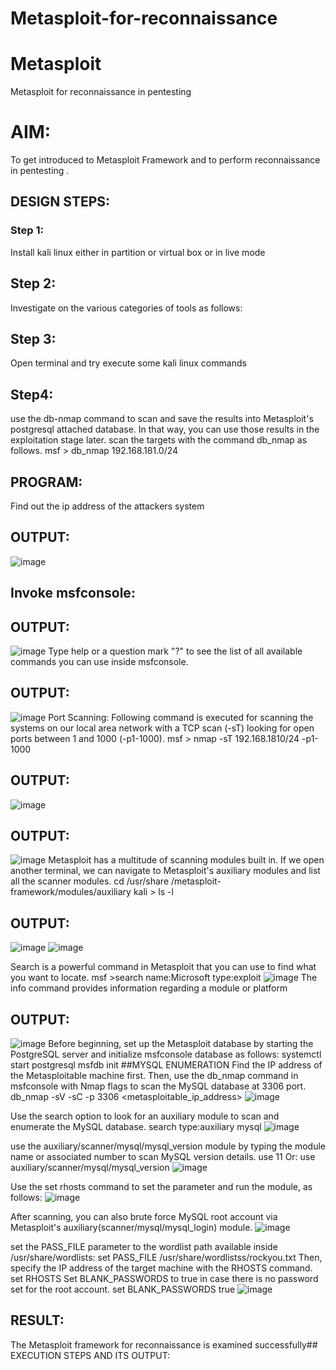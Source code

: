 # Metasploit-for-reconnaissance
# Metasploit
Metasploit for reconnaissance in pentesting

# AIM:

To get introduced to Metasploit Framework and to  perform reconnaissance  in pentesting .

## DESIGN STEPS:

### Step 1:

Install kali linux either in partition or virtual box or in live mode

## Step 2:
Investigate on the various categories of tools as follows:

## Step 3:
Open terminal and try execute some kali linux commands

## Step4: 
use the db-nmap command to scan and save the results into Metasploit's postgresql attached database. In that way, you can use those results in the exploitation stage later.
scan the targets with the command db_nmap as follows. msf > db_nmap 192.168.181.0/24

## PROGRAM:
Find out the ip address of the attackers system

## OUTPUT:
![image](https://github.com/subalakshmivenkat/Metasploit-for-reconnaissance/assets/119393477/064e7fb3-b689-476f-b9ba-7b8faeae6049)


## Invoke msfconsole:
## OUTPUT:
![image](https://github.com/subalakshmivenkat/Metasploit-for-reconnaissance/assets/119393477/8d8e2ab0-f5aa-4c66-a446-a4dc0931b52f)
Type help or a question mark "?" to see the list of all available commands you can use inside msfconsole.

## OUTPUT:
![image](https://github.com/subalakshmivenkat/Metasploit-for-reconnaissance/assets/119393477/4c908c6b-accd-418f-b820-803285ef6b20)
Port Scanning: Following command is executed for scanning the systems on our local area network with a TCP scan (-sT) looking for open ports between 1 and 1000 (-p1-1000). msf > nmap -sT 192.168.1810/24 -p1-1000

## OUTPUT:
![image](https://github.com/subalakshmivenkat/Metasploit-for-reconnaissance/assets/119393477/5291588d-7b87-4226-bc25-da9c76cd4cfc)

## OUTPUT:
![image](https://github.com/subalakshmivenkat/Metasploit-for-reconnaissance/assets/119393477/1bf83db7-525f-44ee-ae0c-38c377b8dfbf)
Metasploit has a multitude of scanning modules built in. If we open another terminal, we can navigate to Metasploit's auxiliary modules and list all the scanner modules. cd /usr/share /metasploit-framework/modules/auxiliary kali > ls -l

## OUTPUT:
![image](https://github.com/subalakshmivenkat/Metasploit-for-reconnaissance/assets/119393477/9f0123db-e442-4b0d-857f-89c6dafcfa46)
![image](https://github.com/subalakshmivenkat/Metasploit-for-reconnaissance/assets/119393477/a0b4da1d-f7d0-46a3-b88b-f8863c8dd031)

Search is a powerful command in Metasploit that you can use to find what you want to locate. msf >search name:Microsoft type:exploit
![image](https://github.com/subalakshmivenkat/Metasploit-for-reconnaissance/assets/119393477/fba211e6-7a41-4063-9158-ac12fe361c42)
The info command provides information regarding a module or platform

## OUTPUT:
![image](https://github.com/subalakshmivenkat/Metasploit-for-reconnaissance/assets/119393477/b9af032c-8336-4dfb-83b3-5d22017a97c8)
Before beginning, set up the Metasploit database by starting the PostgreSQL server and initialize msfconsole database as follows: systemctl start postgresql msfdb init ##MYSQL ENUMERATION Find the IP address of the Metasploitable machine first. Then, use the db_nmap command in msfconsole with Nmap flags to scan the MySQL database at 3306 port. db_nmap -sV -sC -p 3306 <metasploitable_ip_address> 
![image](https://github.com/subalakshmivenkat/Metasploit-for-reconnaissance/assets/119393477/093a7cbe-990c-45cc-969d-1ec78035fe5c)

Use the search option to look for an auxiliary module to scan and enumerate the MySQL database. search type:auxiliary mysql
![image](https://github.com/subalakshmivenkat/Metasploit-for-reconnaissance/assets/119393477/09f04394-fb43-4cee-b795-c779a5013d09)

use the auxiliary/scanner/mysql/mysql_version module by typing the module name or associated number to scan MySQL version details. use 11 Or: use auxiliary/scanner/mysql/mysql_version
![image](https://github.com/subalakshmivenkat/Metasploit-for-reconnaissance/assets/119393477/99a1ca62-7051-4a7f-b784-0f9ae6998a61)

Use the set rhosts command to set the parameter and run the module, as follows:
![image](https://github.com/subalakshmivenkat/Metasploit-for-reconnaissance/assets/119393477/eb6512c6-c1de-42cf-b219-e2e332b7401b)

After scanning, you can also brute force MySQL root account via Metasploit's auxiliary(scanner/mysql/mysql_login) module.
![image](https://github.com/subalakshmivenkat/Metasploit-for-reconnaissance/assets/119393477/e8f1a2c8-72c1-4d9e-991f-8b4cac227d29)


set the PASS_FILE parameter to the wordlist path available inside /usr/share/wordlists: set PASS_FILE /usr/share/wordlistss/rockyou.txt Then, specify the IP address of the target machine with the RHOSTS command. set RHOSTS Set BLANK_PASSWORDS to true in case there is no password set for the root account. set BLANK_PASSWORDS true
![image](https://github.com/subalakshmivenkat/Metasploit-for-reconnaissance/assets/119393477/49517f60-c5a1-4e0c-a98c-21b279fa9d6c)


## RESULT:
The Metasploit framework for reconnaissance is examined successfully## EXECUTION STEPS AND ITS OUTPUT:

